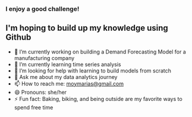 ### I enjoy a good challenge!
## I'm hoping to build up my knowledge using Github

- 🔭 I’m currently working on building a Demand Forecasting Model for a manufacturing company
- 🌱 I’m currently learning time series analysis
- 🤔 I’m looking for help with learning to build models from scratch
- 💬 Ask me about my data analytics journey
- 📫 How to reach me: moymarias@gmail.com
- 😄 Pronouns: she/her
- ⚡ Fun fact: Baking, biking, and being outside are my favorite ways to spend free time
<!--
**MariaInData/MariaInData** is a ✨ _special_ ✨ repository because its `README.md` (this file) appears on your GitHub profile.

